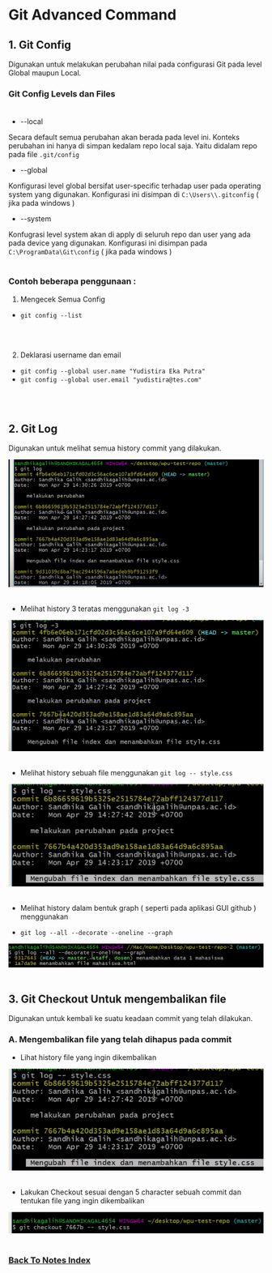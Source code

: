 # Git Advanced Command

## 1. Git Config

Digunakan untuk melakukan perubahan nilai pada configurasi Git pada level Global maupun Local.
### Git Config Levels dan Files<br /><br />
* --local

Secara default semua perubahan akan berada pada level ini. Konteks perubahan ini hanya di simpan kedalam repo local saja. Yaitu didalam repo pada file `.git/config`

* --global

Konfigurasi level global bersifat user-specific terhadap user pada operating system yang digunakan. Konfigurasi ini disimpan di `C:\Users\\.gitconfig` ( jika pada windows )

* --system

Konfugrasi level system akan di apply di seluruh repo dan user yang ada pada device yang digunakan. Konfigurasi ini disimpan pada `C:\ProgramData\Git\config` ( jika pada windows )<br /><br />

### Contoh beberapa penggunaan :

1. Mengecek Semua Config
* `git config --list`
<br />
<br />

2.  Deklarasi username dan email
* `git config --global user.name "Yudistira Eka Putra"`
* `git config --global user.email "yudistira@tes.com"`
<br />
<br />

## 2. Git Log

Digunakan untuk melihat semua history commit yang dilakukan.

![Git Log](images/git-log.PNG)<br /><br />

* Melihat history 3 teratas menggunakan `git log -3`

![Git Log Count](images/git-log-count.PNG)<br /><br />

* Melihat history sebuah file menggunakan `git log -- style.css`

![Git File History](images/git-file-history.PNG)<br /><br />

* Melihat history dalam bentuk graph ( seperti pada aplikasi GUI github ) menggunakan 

* `git log --all --decorate --oneline --graph`

![Git Graph](images/git-graph.PNG)
<br />
<br />
## 3. Git Checkout Untuk mengembalikan file

Digunakan untuk kembali ke suatu keadaan commit yang telah dilakukan.

### A. Mengembalikan file yang telah dihapus pada commit
* Lihat history file yang ingin dikembalikan

![Git File History](images/git-file-history.PNG)<br /><br />

* Lakukan Checkout sesuai dengan 5 character sebuah commit dan tentukan file yang ingin dikembalikan

![Git Checkout Restore](images/git-checkout-restore.PNG)<br /><br />

### [Back To Notes Index](./README.md)